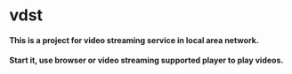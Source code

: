 # vdst
#### This is a project for video streaming service in local area network.
#### Start it, use browser or video streaming supported player to play videos.
